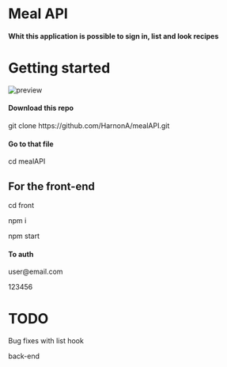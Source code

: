 # Meal API
<h4>Whit this application is possible to sign in, list and look recipes</h4>

<h1>Getting started</h1>

<img src="https://firebasestorage.googleapis.com/v0/b/image-983ee.appspot.com/o/preview.png?alt=media" alt="preview">


<h4>Download this repo</h4>
<p>git clone https://github.com/HarnonA/mealAPI.git</p>

<h4>Go to that file</h4>
<p>cd mealAPI</p>

<h2>For the front-end</h2>
<p>cd front</p>
<p>npm i</p>
<p>npm start</>
  
<h4>To auth</h4>
<p>user@email.com<p>
<p>123456<p>

<h1>TODO</h1>
<p>Bug fixes with list hook<p>
<p>back-end<p>




